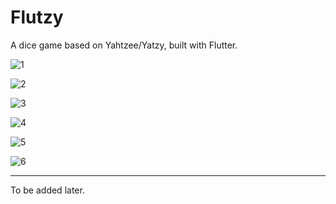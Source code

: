 # Flutzy

A dice game based on Yahtzee/Yatzy, built with Flutter.

![1](screenshots/1.jpg)

![2](screenshots/2.jpg)

![3](screenshots/3.jpg)

![4](screenshots/4.jpg)

![5](screenshots/5.jpg)

![6](screenshots/6.jpg)

---

To be added later.